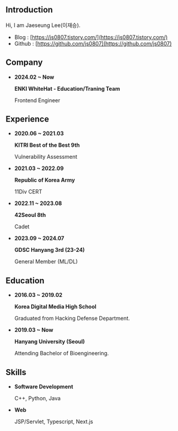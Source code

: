 ## Introduction

Hi, I am Jaeseung Lee(이재승).

- Blog : [https://js0807.tistory.com/](https://js0807.tistory.com/)
- Github : [https://github.com/js0807](https://github.com/js0807)

## Company

- **2024.02 ~ Now**

    **ENKI WhiteHat - Education/Traning Team**

    Frontend Engineer

## Experience

- **2020.06 ~ 2021.03**

    **KITRI Best of the Best 9th**
    
    Vulnerability Assessment

- **2021.03 ~ 2022.09**

    **Republic of Korea Army**
    
    11Div CERT

- **2022.11 ~ 2023.08**

    **42Seoul 8th**
    
    Cadet

- **2023.09 ~ 2024.07**

    **GDSC Hanyang 3rd (23-24)**
    
    General Member (ML/DL)

## Education

- **2016.03 ~ 2019.02**

    **Korea Digital Media High School**

    Graduated from Hacking Defense Department.

- **2019.03 ~ Now**

    **Hanyang University (Seoul)**

    Attending Bachelor of Bioengineering.

## Skills

- **Software Development**

    C++, Python, Java

- **Web**

    JSP/Servlet, Typescript, Next.js
